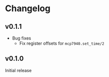 # Changelog

## v0.1.1

* Bug fixes
  * Fix register offsets for `mcp7940.set_time/2`

## v0.1.0

Initial release
